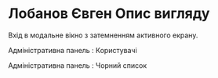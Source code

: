 # Лобанов Євген Опис вигляду
Вхід в модальне вікно з затемненням активного екрану. 

Адміністративна панель : 
                          Користувачі 

 Адміністративна панель : 
                                  Чорний список
